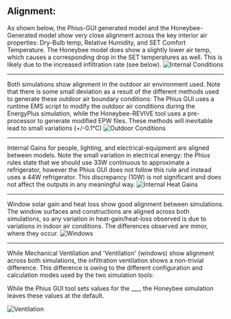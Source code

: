 ## Alignment:
As shown below, the Phius-GUI generated model and the Honeybee-Generated model show very close alignment across the key interior air properties: Dry-Bulb temp, Relative Humidity, and SET Comfort Temperature. The Honeybee model does show a slightly lower air temp, which causes a corresponding drop in the SET temperatures as well. This is likely due to the increased infiltration rate (see below).
![Internal Conditions](https://github.com/user-attachments/assets/507726c3-bc38-4d3e-86b3-b224fae2a736)

- - - 
Both simulations show alignment in the outdoor air environment used. Note that there is some small deviation as a result of the different methods used to generate these outdoor air boundary conditions: The Phius GUI uses a runtime EMS script to modify the outdoor air conditions during the EnergyPlus simulation, while the Honeybee-REVIVE tool uses a pre-processor to generate modified EPW files. These methods will inevitable lead to small variations (+/-0.1°C)
![Outdoor Conditions](https://github.com/user-attachments/assets/3c128c2d-2ea0-4d4d-bea0-8d47f14b1595)

- - - 
Internal Gains for people, lighting, and electrical-equipment are aligned between models. Note the small variation in electrical energy: the Phius rules state that we should use 33W continuous to approximate a refrigerator, however the Phius GUI does not follow this rule and instead uses a 44W refrigerator. This discrepancy (10W) is not significant and does not affect the outputs in any meaningful way.
![Internal Heat Gains](https://github.com/user-attachments/assets/ac9ef237-aa64-4ff5-a600-9a9811865228)


- - -
Window solar gain and heat loss show good alignment between simulations. The window surfaces and constructions are aligned across both simulations, so any variation in heat-gain/heat-loss observed is due to variations in indoor air conditions. The differences observed are minor, where they occur.
![Windows](https://github.com/user-attachments/assets/fbd449b6-0397-42cd-9b07-847d5e6af286)

- - - 
While Mechanical Ventilation and 'Ventilation' (windows) show alignment across both simulations, the infiltration ventilation shows a non-trivial difference. This difference is owing to the different configuration and calculation modes used by the two simulation tools:

While the Phius GUI tool sets values for the ___, the Honeybee simulation leaves these values at the default.

![Ventilation](https://github.com/user-attachments/assets/8bce4f48-3aed-43e3-a592-3d6d12c63ab9)

